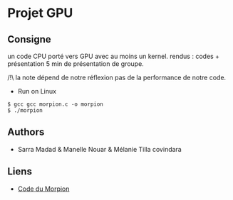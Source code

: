 # Projet GPU

## Consigne 


 
un code CPU porté vers GPU avec au moins un kernel.
rendus : codes + présentation 
5 min de présentation de groupe.

/!\ la note dépend de notre réflexion pas de la performance de notre code.


* Run on Linux

```text
$ gcc gcc morpion.c -o morpion
$ ./morpion
```

## Authors 

- Sarra Madad & Manelle Nouar & Mélanie Tilla covindara

## Liens 

- [Code du Morpion](https://github.com/Fymyte/morpion/edit/master/morpion.c)
